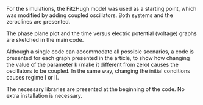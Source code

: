 For the simulations, the FitzHugh model was used as a starting point, which was modified by adding coupled oscillators. Both systems and the zeroclines are presented.

The phase plane plot and the time versus electric potential (voltage) graphs are sketched in the main code.

Although a single code can accommodate all possible scenarios, a code is presented for each graph presented in the article, to show how changing the value of the parameter k (make it different from zero) causes the oscillators to be coupled. In the same way, changing the initial conditions causes regime I or II.

The necessary libraries are presented at the beginning of the code.
No extra installation is necessary.
